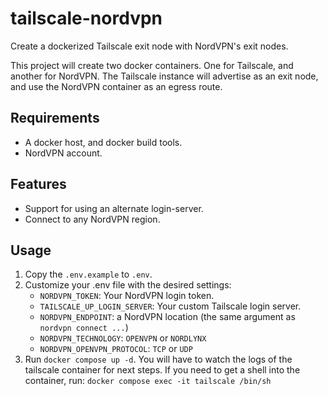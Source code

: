 # tailscale-nordvpn
Create a dockerized Tailscale exit node with NordVPN's exit nodes.

This project will create two docker containers. One for Tailscale, and another for NordVPN. The Tailscale instance will advertise as an exit node, and use the NordVPN container as an egress route.

## Requirements
* A docker host, and docker build tools.
* NordVPN account.

## Features
* Support for using an alternate login-server.
* Connect to any NordVPN region.

## Usage
1. Copy the `.env.example` to `.env`.
2. Customize your .env file with the desired settings:
    * `NORDVPN_TOKEN`: Your NordVPN login token.
    * `TAILSCALE_UP_LOGIN_SERVER`: Your custom Tailscale login server.
    * `NORDVPN_ENDPOINT`: a NordVPN location (the same argument as `nordvpn connect ...`)
    * `NORDVPN_TECHNOLOGY`: `OPENVPN` or `NORDLYNX`
    * `NORDVPN_OPENVPN_PROTOCOL`: `TCP` or `UDP`
3. Run `docker compose up -d`. You will have to watch the logs of the tailscale container for next steps. If you need to get a shell into the container, run:
     `docker compose exec -it tailscale /bin/sh`
